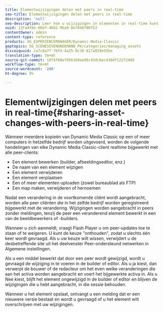 ```yaml
---
title: Elementwijzigingen delen met peers in real-time
seo-title: Elementwijzigingen delen met peers in real-time
description: 'null'
seo-description: Leer hoe u wijzigingen in elementen in real-time kunt delen met collega's.
uuid: 13fa4f6e-66bf-4682-96a9-0e7040706f53
contentOwner: admin
content-type: reference
products: SG_EXPERIENCEMANAGER/Dynamic-Media-Classic
geptopics: SG_SCENESEVENONDEMAND_PK/categories/managing_assets
discoiquuid: ca7c8a7f-76f4-4a25-8c36-617a029e55be
translation-type: tm+mt
source-git-commit: 1df4f88ef856160ee06c43dc6ec430df122f2408
workflow-type: tm+mt
source-wordcount: '280'
ht-degree: 0%

---
```



# Elementwijzigingen delen met peers in real-time{#sharing-asset-changes-with-peers-in-real-time}

Wanneer meerdere kopieën van Dynamic Media Classic op een of meer computers in hetzelfde bedrijf worden uitgevoerd, worden de volgende handelingen van elke Dynamic Media Classic-client realtime bijgewerkt met alle peer-clients:

* Een element bewerken (builder, afbeeldingseditor, enz.)
* De naam van een element wijzigen
* Een element verwijderen
* Een element verplaatsen
* Een of meer elementen uploaden (zowel bureaublad als FTP)
* Een map maken, verwijderen of hernoemen

Nadat een verandering in de voortkomende cliënt wordt aangebracht, worden alle peer cliënten die in het zelfde bedrijf worden geregistreerd bijgewerkt met de verandering. Wijzigingen worden aangebracht in peers zonder meldingen, tenzij de peer een veranderend element bewerkt in een van de beeldbewerkers of -builders.

Wanneer u zich aanmeldt, vraagt Flash Player u om peer-updates toe te staan of te weigeren. U kunt de keuze &quot;onthouden&quot;, zodat u slechts één keer wordt gevraagd. Als u uw keuze wilt wissen, verwijdert u de desbetreffende site uit het deelvenster Peer-ondersteund netwerken in Algemene instellingen.

Als u een middel bewerkt dat door een peer wordt gewijzigd, wordt u gevraagd de wijziging in te voeren in de builder of editor. Als u ja kiest, dan verwerpt de bouwer of de redacteur om het even welke veranderingen die aan het activa worden aangebracht en voert het bijgewerkte activa in. Als u Nee kiest, blijft het element ongewijzigd in de builder of editor en blijven de wijzigingen die u hebt aangebracht, in die sessie behouden.

Wanneer u het element opslaat, ontvangt u een melding dat er een nieuwere versie bestaat en wordt u gevraagd of u het element wilt overschrijven met uw wijzigingen.
